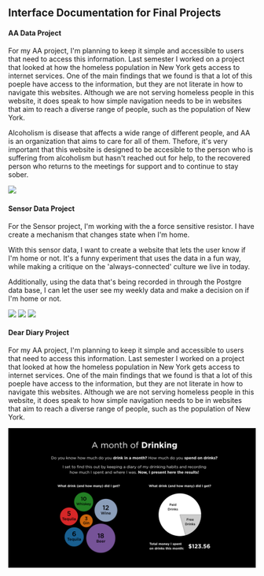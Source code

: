 <h2>Interface Documentation for Final Projects</h2>
<h4>AA Data Project</h4>
<p>For my AA project, I'm planning to keep it simple and accessible to users that need to access this information. Last semester I worked on a project that looked at how the homeless population in New York gets access to internet services. One of the main findings that we found is that a lot of this poeple have access to the information, but they are not literate in how to navigate this websites. Although we are not serving homeless people in this website, it does speak to how simple navigation needs to be in websites that aim to reach a diverse range of people, such as the population of New York.</p><p>Alcoholism is disease that affects a wide range of different people, and AA is an organization that aims to care for all of them. Thefore, it's very important that this website is designed to be accesible to the person who is suffering from alcoholism but hasn't reached out for help, to the recovered person who returns to the meetings for support and to continue to stay sober.</p>
<img src="https://github.com/herrj636/data-structures/blob/master/assignment-11/Sensor%20UI/Web%201920%20%E2%80%93%201.png">
<h4>Sensor Data Project</h4>
<p>For the Sensor project, I'm working with the a force sensitive resistor. I have create a mechanism that changes state when I'm home.</p>
<p>With this sensor data, I want to create a website that lets the user know if I'm home or not. It's a funny experiment that uses the data in a fun way, while making a critique on the 'always-connected' culture we live in today.</p>
<p>Additionally, using the data that's being recorded in through the Postgre data base, I can let the user see my weekly data and make a decision on if I'm home or not.</p>
<img src="https://github.com/herrj636/data-structures/blob/master/assignment-11/Sensor%20UI/Web%201920%20%E2%80%93%201.png">
<img src="https://github.com/herrj636/data-structures/blob/master/assignment-11/Sensor%20UI/Web%201920%20%E2%80%93%202.png">
<img src="https://github.com/herrj636/data-structures/blob/master/assignment-11/Sensor%20UI/Web%201920%20%E2%80%93%203.png">
<h4>Dear Diary Project</h4>
<p>For my AA project, I'm planning to keep it simple and accessible to users that need to access this information. Last semester I worked on a project that looked at how the homeless population in New York gets access to internet services. One of the main findings that we found is that a lot of this poeple have access to the information, but they are not literate in how to navigate this websites. Although we are not serving homeless people in this website, it does speak to how simple navigation needs to be in websites that aim to reach a diverse range of people, such as the population of New York.</p>
<img src="https://github.com/herrj636/data-structures/blob/master/assignment-11/Dear%20Diary/DearData_UI.png">



